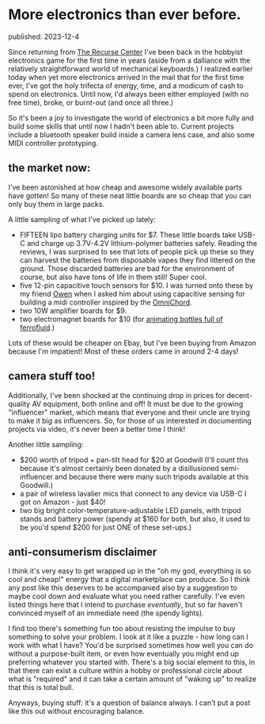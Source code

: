 # More electronics than ever before.
<div class="published-slug">published: 2023-12-4</div>

Since returning from [The Recurse Center](https://recurse.com) I've been back in the hobbyist electronics game for the first time in years (aside from a dalliance with the relatively straightforward world of mechanical keyboards.) I realized earlier today when yet more electronics arrived in the mail that for the first time ever, I've got the holy trifecta of energy, time, and a modicum of cash to spend on electronics. Until now, I'd always been either employed (with no free time), broke, or burnt-out (and once all three.)

So it's been a joy to investigate the world of electronics a bit more fully and build some skills that until now I hadn't been able to. Current projects include a bluetooth speaker build inside a camera lens case, and also some MIDI controller prototyping.

## the market now:

I've been astonished at how cheap and awesome widely available parts have gotten! So many of these neat little boards are so cheap that you can only buy them in large packs.

A little sampling of what I've picked up lately:

- FIFTEEN lipo battery charging units for $7. These little boards take USB-C and charge up 3.7V-4.2V lithium-polymer batteries safely. Reading the reviews, I was surprised to see that lots of people pick up these so they can harvest the batteries from disposable vapes they find littered on the ground. Those discarded batteries are bad for the environment of course, but also have tons of life in them still! Super cool.
- five 12-pin capacitive touch sensors for $10. I was turned onto these by my friend [Owen](https://owentrueblood.com/) when I asked him about using capacitive sensing for building a midi controller inspired by the [OmniChord](https://en.wikipedia.org/wiki/Omnichord).
- two 10W amplifier boards for $9.
- two electromagnet boards for $10 (for [animating bottles full of ferrofluid](https://hackaday.com/2023/06/15/ferrofluid-drum-synth-dances-to-the-beat/).)

Lots of these would be cheaper on Ebay, but I've been buying from Amazon because I'm impatient! Most of these orders came in around 2-4 days!

## camera stuff too!

Additionally, I've been shocked at the continuing drop in prices for decent-quality AV equipment, both online and off! It must be due to the growing "influencer" market, which means that everyone and their uncle are trying to make it big as influencers. So, for those of us interested in documenting projects via video, it's never been a better time I think!

Another little sampling:

- $200 worth of tripod + pan-tilt head for $20 at Goodwill (I'll count this because it's almost certainly been donated by a disillusioned semi-influencer and because there were many such tripods available at this Goodwill.)
- a pair of wireless lavalier mics that connect to any device via USB-C I got on Amazon - just $40!
- two big bright color-temperature-adjustable LED panels, with tripod stands and battery power (spendy at $160 for both, but also, it used to be you'd spend $200 for just ONE of these set-ups.)

## anti-consumerism disclaimer

I think it's very easy to get wrapped up in the "oh my god, everything is so cool and cheap!" energy that a digital marketplace can produce. So I think any post like this deserves to be accompanied also by a suggestion to maybe cool down and evaluate what you need rather carefully. I've even listed things here that I intend to purchase *eventually*, but so far haven't convinced myself of an immediate need (the spendy lights).

I find too there's something fun too about resisting the impulse to buy something to solve your problem. I look at it like a puzzle - how long can I work with what I have? You'd be surprised sometimes how well you can do without a purpose-built item, or even how eventually you might end up preferring whatever you started with. There's a big social element to this, in that there can exist a culture within a hobby or professional circle about what is "required" and it can take a certain amount of "waking up" to realize that this is total bull.

Anyways, buying stuff: it's a question of balance always. I can't put a post like this out without encouraging balance.
